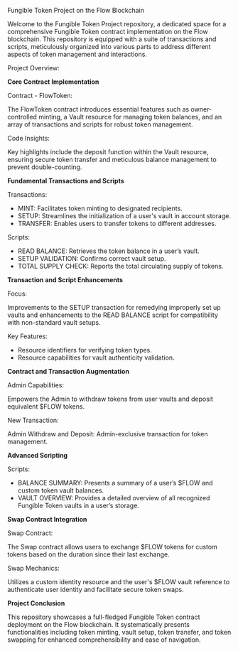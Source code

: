 Fungible Token Project on the Flow Blockchain

Welcome to the Fungible Token Project repository, a dedicated space for a comprehensive Fungible Token contract implementation on the Flow blockchain. This repository is equipped with a suite of transactions and scripts, meticulously organized into various parts to address different aspects of token management and interactions.

Project Overview:

**Core Contract Implementation**

Contract - FlowToken:

The FlowToken contract introduces essential features such as owner-controlled minting, a Vault resource for managing token balances, and an array of transactions and scripts for robust token management.

Code Insights:

Key highlights include the deposit function within the Vault resource, ensuring secure token transfer and meticulous balance management to prevent double-counting.

**Fundamental Transactions and Scripts**

Transactions:

- MINT: Facilitates token minting to designated recipients.
- SETUP: Streamlines the initialization of a user's vault in account storage.
- TRANSFER: Enables users to transfer tokens to different addresses.

Scripts:

- READ BALANCE: Retrieves the token balance in a user’s vault.
- SETUP VALIDATION: Confirms correct vault setup.
- TOTAL SUPPLY CHECK: Reports the total circulating supply of tokens.

**Transaction and Script Enhancements**

Focus:

Improvements to the SETUP transaction for remedying improperly set up vaults and enhancements to the READ BALANCE script for compatibility with non-standard vault setups.

Key Features:

- Resource identifiers for verifying token types.
- Resource capabilities for vault authenticity validation.

**Contract and Transaction Augmentation**

Admin Capabilities:

Empowers the Admin to withdraw tokens from user vaults and deposit equivalent $FLOW tokens.

New Transaction:

Admin Withdraw and Deposit: Admin-exclusive transaction for token management.

**Advanced Scripting**

Scripts:

- BALANCE SUMMARY: Presents a summary of a user’s $FLOW and custom token vault balances.
- VAULT OVERVIEW: Provides a detailed overview of all recognized Fungible Token vaults in a user’s storage.

**Swap Contract Integration**

Swap Contract:

The Swap contract allows users to exchange $FLOW tokens for custom tokens based on the duration since their last exchange.

Swap Mechanics:

Utilizes a custom identity resource and the user's $FLOW vault reference to authenticate user identity and facilitate secure token swaps.

**Project Conclusion**

This repository showcases a full-fledged Fungible Token contract deployment on the Flow blockchain. It systematically presents functionalities including token minting, vault setup, token transfer, and token swapping for enhanced comprehensibility and ease of navigation.

